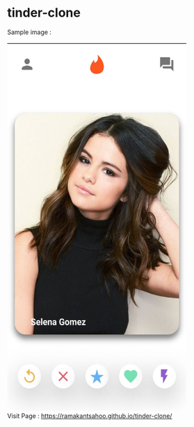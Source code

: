 # tinder-clone
Sample image : 
<br><br>
<img title="sample" alt="sample-img" src="tinder.jpeg" width="412" height="846"><br>
Visit Page : https://ramakantsahoo.github.io/tinder-clone/ <br>
